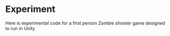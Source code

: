 # Experiment

Here is experimental code for a first person Zombie shooter game designed to run in Unity

